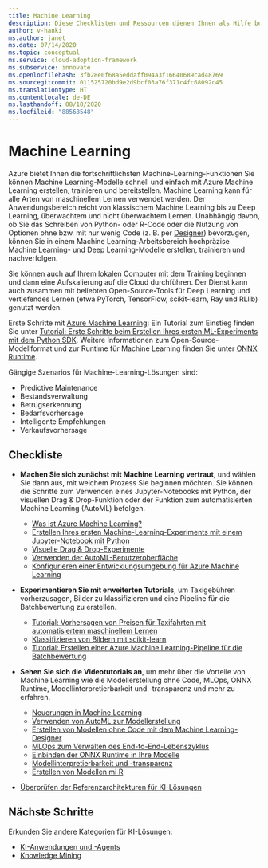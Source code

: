 ```yaml
---
title: Machine Learning
description: Diese Checklisten und Ressourcen dienen Ihnen als Hilfe bei der Anwendungsentwicklung und -bereitstellung.
author: v-hanki
ms.author: janet
ms.date: 07/14/2020
ms.topic: conceptual
ms.service: cloud-adoption-framework
ms.subservice: innovate
ms.openlocfilehash: 3fb28e0f68a5eddaff094a3f16640689cad48769
ms.sourcegitcommit: 011525720bd9e2d9bcf03a76f371c4fc68092c45
ms.translationtype: HT
ms.contentlocale: de-DE
ms.lasthandoff: 08/18/2020
ms.locfileid: "88568548"
---
```

<!-- cSpell:ignore scikit RLlib ONNX Jupyter -->

# <a name="machine-learning"></a>Machine Learning

Azure bietet Ihnen die fortschrittlichsten Machine-Learning-Funktionen Sie können Machine Learning-Modelle schnell und einfach mit Azure Machine Learning erstellen, trainieren und bereitstellen. Machine Learning kann für alle Arten von maschinellem Lernen verwendet werden. Der Anwendungsbereich reicht von klassischem Machine Learning bis zu Deep Learning, überwachtem und nicht überwachtem Lernen. Unabhängig davon, ob Sie das Schreiben von Python- oder R-Code oder die Nutzung von Optionen ohne bzw. mit nur wenig Code (z. B. per [Designer](/azure/machine-learning/tutorial-designer-automobile-price-train-score)) bevorzugen, können Sie in einem Machine Learning-Arbeitsbereich hochpräzise Machine Learning- und Deep Learning-Modelle erstellen, trainieren und nachverfolgen.

Sie können auch auf Ihrem lokalen Computer mit dem Training beginnen und dann eine Aufskalierung auf die Cloud durchführen. Der Dienst kann auch zusammen mit beliebten Open-Source-Tools für Deep Learning und vertiefendes Lernen (etwa PyTorch, TensorFlow, scikit-learn, Ray und RLlib) genutzt werden.

Erste Schritte mit [Azure Machine Learning](/azure/machine-learning/): Ein Tutorial zum Einstieg finden Sie unter [Tutorial: Erste Schritte beim Erstellen Ihres ersten ML-Experiments mit dem Python SDK](/azure/machine-learning/tutorial-1st-experiment-sdk-setup). Weitere Informationen zum Open-Source-Modellformat und zur Runtime für Machine Learning finden Sie unter [ONNX Runtime](http://onnxruntime.ai).

Gängige Szenarios für Machine-Learning-Lösungen sind:

- Predictive Maintenance
- Bestandsverwaltung
- Betrugserkennung
- Bedarfsvorhersage
- Intelligente Empfehlungen
- Verkaufsvorhersage

## <a name="checklist"></a>Checkliste

- **Machen Sie sich zunächst mit Machine Learning vertraut**, und wählen Sie dann aus, mit welchem Prozess Sie beginnen möchten. Sie können die Schritte zum Verwenden eines Jupyter-Notebooks mit Python, der visuellen Drag & Drop-Funktion oder der Funktion zum automatisierten Machine Learning (AutoML) befolgen.

  - [Was ist Azure Machine Learning?](/azure/machine-learning/overview-what-is-azure-ml)
  - [Erstellen Ihres ersten Machine-Learning-Experiments mit einem Jupyter-Notebook mit Python](/azure/machine-learning/tutorial-1st-experiment-sdk-setup)
  - [Visuelle Drag & Drop-Experimente](/azure/machine-learning/tutorial-designer-automobile-price-train-score)
  - [Verwenden der AutoML-Benutzeroberfläche](/azure/machine-learning/tutorial-first-experiment-automated-ml)
  - [Konfigurieren einer Entwicklungsumgebung für Azure Machine Learning](/azure/machine-learning/how-to-configure-environment)

- **Experimentieren Sie mit erweiterten Tutorials**, um Taxigebühren vorherzusagen, Bilder zu klassifizieren und eine Pipeline für die Batchbewertung zu erstellen.

  - [Tutorial: Vorhersagen von Preisen für Taxifahrten mit automatisiertem maschinellem Lernen](/azure/machine-learning/tutorial-auto-train-models)
  - [Klassifizieren von Bildern mit scikit-learn](/azure/machine-learning/tutorial-train-models-with-aml)
  - [Tutorial: Erstellen einer Azure Machine Learning-Pipeline für die Batchbewertung](/azure/machine-learning/tutorial-pipeline-batch-scoring-classification)

- **Sehen Sie sich die Videotutorials an**, um mehr über die Vorteile von Machine Learning wie die Modellerstellung ohne Code, MLOps, ONNX Runtime, Modellinterpretierbarkeit und -transparenz und mehr zu erfahren.

  - [Neuerungen in Machine Learning](https://channel9.msdn.com/Shows/AI-Show/Allup-Azure-ML)
  - [Verwenden von AutoML zur Modellerstellung](https://aka.ms/automlvideo)
  - [Erstellen von Modellen ohne Code mit dem Machine Learning-Designer](https://aka.ms/studioanddesigner)
  - [MLOps zum Verwalten des End-to-End-Lebenszyklus](https://aka.ms/mlopsvideo)
  - [Einbinden der ONNX Runtime in Ihre Modelle](https://www.youtube.com/watch?v=qy7X2JGLUC4)
  - [Modellinterpretierbarkeit und -transparenz](https://aka.ms/azuremlinterpret)
  - [Erstellen von Modellen mi R](https://aka.ms/Rmodels)

- [Überprüfen der Referenzarchitekturen für KI-Lösungen](/azure/architecture/browse/#ai--machine-learning)

## <a name="next-steps"></a>Nächste Schritte

Erkunden Sie andere Kategorien für KI-Lösungen:

- [KI-Anwendungen und -Agents](./ai-applications.md)
- [Knowledge Mining](./knowledge-mining.md)
